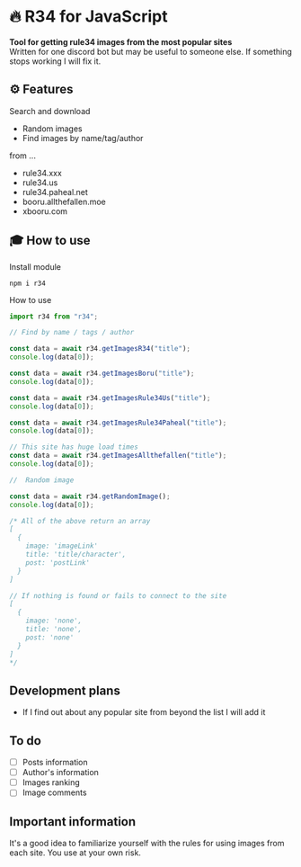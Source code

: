 # 🔥 R34 for JavaScript
**Tool for getting rule34 images from the most popular sites**<br />
Written for one discord bot but may be useful to someone else. If something stops working I will fix it.

## ⚙️ Features
Search and download
* Random images
* Find images by name/tag/author

from ...
* rule34.xxx
* rule34.us
* rule34.paheal.net
* booru.allthefallen.moe
* xbooru.com

## 🎓 How to use

Install module
```
npm i r34
```
How to use
```js
import r34 from "r34";

// Find by name / tags / author

const data = await r34.getImagesR34("title");
console.log(data[0]);

const data = await r34.getImagesBoru("title");
console.log(data[0]);

const data = await r34.getImagesRule34Us("title");
console.log(data[0]);

const data = await r34.getImagesRule34Paheal("title");
console.log(data[0]);

// This site has huge load times
const data = await r34.getImagesAllthefallen("title");
console.log(data[0]);

//  Random image

const data = await r34.getRandomImage();
console.log(data[0]);

/* All of the above return an array
[
  {
    image: 'imageLink'
    title: 'title/character',
    post: 'postLink'
  }
]

// If nothing is found or fails to connect to the site
[
  {
    image: 'none',
    title: 'none',
    post: 'none'
  }
]
*/
```

## Development plans
* If I find out about any popular site from beyond the list I will add it

## To do
- [ ] Posts information
- [ ] Author's information
- [ ] Images ranking
- [ ] Image comments

## Important information
It's a good idea to familiarize yourself with the rules for using images from each site. You use at your own risk.
